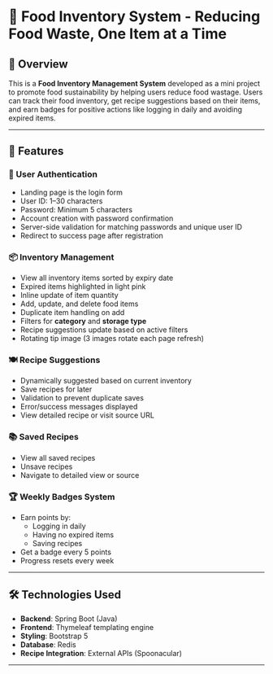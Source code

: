 # 🥦 Food Inventory System - Reducing Food Waste, One Item at a Time

## 📌 Overview

This is a **Food Inventory Management System** developed as a mini project to promote food sustainability by helping users reduce food wastage. Users can track their food inventory, get recipe suggestions based on their items, and earn badges for positive actions like logging in daily and avoiding expired items.

---

## 🚀 Features

### 🔐 User Authentication
- Landing page is the login form
- User ID: 1–30 characters  
- Password: Minimum 5 characters  
- Account creation with password confirmation
- Server-side validation for matching passwords and unique user ID
- Redirect to success page after registration

### 📦 Inventory Management
- View all inventory items sorted by expiry date
- Expired items highlighted in light pink
- Inline update of item quantity
- Add, update, and delete food items
- Duplicate item handling on add
- Filters for **category** and **storage type**
- Recipe suggestions update based on active filters
- Rotating tip image (3 images rotate each page refresh)

### 🍽️ Recipe Suggestions
- Dynamically suggested based on current inventory
- Save recipes for later
- Validation to prevent duplicate saves
- Error/success messages displayed
- View detailed recipe or visit source URL

### 📚 Saved Recipes
- View all saved recipes
- Unsave recipes
- Navigate to detailed view or source

### 🏆 Weekly Badges System
- Earn points by:
  - Logging in daily
  - Having no expired items
  - Saving recipes
- Get a badge every 5 points
- Progress resets every week

---

## 🛠️ Technologies Used

- **Backend**: Spring Boot (Java)
- **Frontend**: Thymeleaf templating engine
- **Styling**: Bootstrap 5
- **Database**: Redis
- **Recipe Integration**: External APIs (Spoonacular)

---
